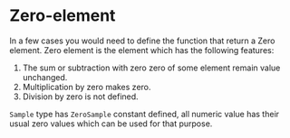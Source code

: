 Zero-element
========

In a few cases you would need to define the function that return a Zero element. Zero element is the element which has the following features:

1. The sum or subtraction with zero zero of some element remain value unchanged.
2. Multiplication by zero makes zero.
3. Division by zero is not defined.

`Sample` type has `ZeroSample` constant defined, all numeric value has their usual zero values which can be used for that purpose.